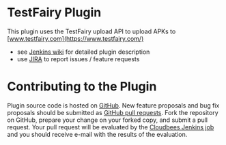 TestFairy Plugin
================

This plugin uses the TestFairy upload API to upload APKs to [www.testfairy.com](https://www.testfairy.com/)

* see [Jenkins wiki](https://wiki.jenkins-ci.org/display/JENKINS/TestFairy+Plugin) for detailed plugin description
* use [JIRA](https://issues.jenkins-ci.org) to report issues / feature requests

Contributing to the Plugin
==========================

Plugin source code is hosted on [GitHub](https://github.com/jenkinsci/TestFairy-plugin).
New feature proposals and bug fix proposals should be submitted as
[GitHub pull requests](https://help.github.com/articles/creating-a-pull-request).
Fork the repository on GitHub, prepare your change on your forked
copy, and submit a pull request.  Your pull request will be evaluated
by the [Cloudbees Jenkins job](https://jenkins.ci.cloudbees.com/job/plugins/job/testfairy-plugin/)
and you should receive e-mail with the results of the evaluation.
